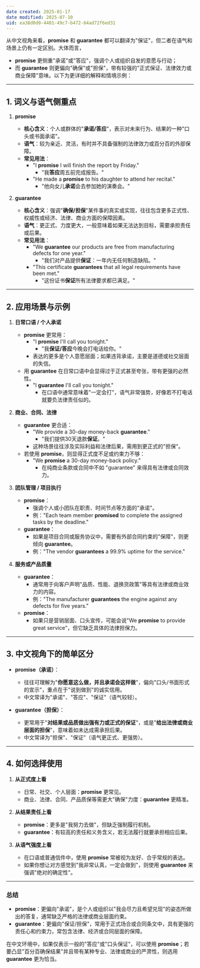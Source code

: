 ```yaml
---
date created: 2025-01-17
date modified: 2025-07-10
uid: ea38d0d0-4401-49c7-b472-64ad72f6ed31
---
```


从中文视角来看，**promise** 和 **guarantee** 都可以翻译为"保证"，但二者在语气和场景上仍有一定区别。大体而言，

- **promise** 更侧重"承诺"或"答应"，强调个人或组织自发的意愿与行动；
- 而 **guarantee** 则更偏向"确保"或"担保"，带有较强的"正式保证、法律效力或商业保障"意味。以下为更详细的解释和情境示例：

---

## 1. 词义与语气侧重点

1. **promise**
    
    - **核心含义**：个人或群体的"**承诺/答应**"，表示对未来行为、结果的一种"口头或书面承诺"。
    - **语气**：较为亲近、灵活，有时并不具备强制的法律效力或百分百的外部保障。
    - **常见用法**：
        - "I **promise** I will finish the report by Friday."
            - "我**答应**周五前完成报告。"
        - "He made a **promise** to his daughter to attend her recital."
            - "他向女儿**承诺**会去参加她的演奏会。"
2. **guarantee**
    
    - **核心含义**：强调"**确保/担保**"某件事的真实或实现，往往包含更多正式性、权威性或经济、法律、商业方面的保障因素。
    - **语气**：更正式、力度更大，一般意味着如果无法达到目标，需要承担责任或后果。
    - **常见用法**：
        - "We **guarantee** our products are free from manufacturing defects for one year."
            - "我们对产品提供**保证**：一年内无任何制造缺陷。"
        - "This certificate **guarantees** that all legal requirements have been met."
            - "这份证书**保证**所有法律要求都已满足。"

---

## 2. 应用场景与示例

1. **日常口语 / 个人承诺**
    
    - **promise** 更常用：
        - "I **promise** I'll call you tonight."
            - "我**保证/答应**今晚会打电话给你。"
        - 表达的更多是个人意愿层面；如果违背承诺，主要是道德或社交层面的失信。
    - 用 **guarantee** 在日常口语中会显得过于正式甚至夸张，带有更强的必然性。
        - "I **guarantee** I'll call you tonight."
            - 在口语中通常意味着"一定会打"，语气非常强势，好像若不打电话就要负法律责任似的。
2. **商业、合同、法律**
    
    - **guarantee** 更合适：
        - "We provide a 30-day money-back **guarantee**."
            - "我们提供30天退款**保证**。"
        - 这种场景往往涉及实际利益和法律后果，需用到更正式的"担保"。
    - 若使用 **promise**，则显得正式度不足或约束力不够：
        - "We **promise** a 30-day money-back policy."
            - 在纯商业条款或合同中不如 "guarantee" 来得具有法律或合同效力。
3. **团队管理 / 项目执行**
    
    - **promise**：
        - 强调个人或小团队在职责、时间节点等方面的"承诺"。
        - 例："Each team member **promised** to complete the assigned tasks by the deadline."
    - **guarantee**：
        - 如果是项目合同或服务协议中，需要有外部合同约束的"保障"，则更倾向 **guarantee**。
        - 例："The vendor **guarantees** a 99.9% uptime for the service."
4. **服务或产品质量**
    
    - **guarantee**：
        - 通常用于向客户声明"品质、性能、退换货政策"等具有法律或商业效力的内容。
        - 例："The manufacturer **guarantees** the engine against any defects for five years."
    - **promise**：
        - 如果只是营销层面、口头宣传，可能会说"We **promise** to provide great service"，但它缺乏具体的法律担保力。

---

## 3. 中文视角下的简单区分

- **promise（承诺）**：
    
    - 往往可理解为"**你愿意这么做，并且承诺会这样做**"，偏向"口头/书面形式的宣示"，重点在于"说到做到"的诚实信用。
    - 中文常译为"承诺"、"答应"、"保证"（语气较轻）。
- **guarantee（担保）**：
    
    - 更常用于"**对结果或品质做出强有力或正式的保证**"，或是"**给出法律或商业层面的担保**"，意味着如未达成需承担后果。
    - 中文常译为"担保"、"保证"（语气更正式、更强势）。

---

## 4. 如何选择使用

1. **从正式度上看**
    
    - 日常、社交、个人层面：**promise** 更常见。
    - 商业、法律、合同、产品质保等需更大"确保"力度：**guarantee** 更精准。
2. **从结果责任上看**
    
    - **promise**：更多是"我努力去做"，但缺乏强制履行机制。
    - **guarantee**：有较高的责任和义务含义，若无法履行就要承担相应后果。
3. **从语气强度上看**
    
    - 在口语或普通信件中，使用 **promise** 常被视为友好、合乎常规的表达。
    - 如果你想让对方感觉到"我非常认真，一定会做到"，则使用 **guarantee** 来强调"绝对的确定性"。

---

### 总结

- **promise**：更偏向"承诺"，是个人或组织以"我会尽力且希望兑现"的姿态所做出的答复，通常缺乏严格的法律或商业层面约束。
- **guarantee**：更偏向"保证/担保"，常用于正式场合或合同条文中，具有更强的责任心和约束力，常包含法律、经济或合同层面的保障。

在中文环境中，如果仅表示一般的"答应"或"口头保证"，可以使用 **promise**；若要凸显"百分百确保结果"并且带有某种专业、法律或商业的严肃性，则选用 **guarantee** 更为恰当。

